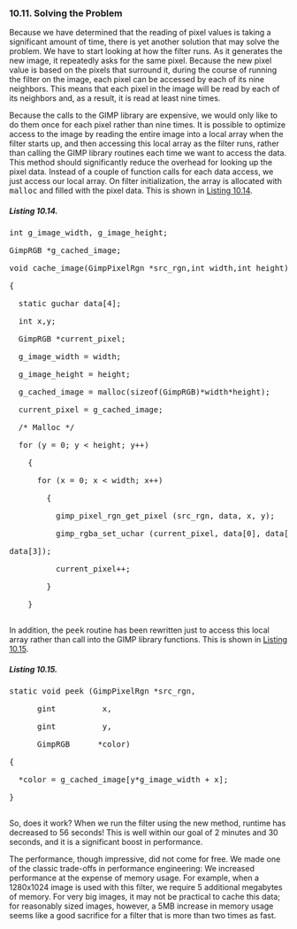 ### 10.11\. Solving the Problem

Because we have <a name="iddle2436"></a><a name="iddle2437"></a><a name="iddle2438"></a><a name="iddle2439"></a>determined that the reading of pixel values is taking a significant amount of time, there is yet another solution that may solve the problem. We have to start looking at how the filter runs. As it generates the new image, it repeatedly asks for the same pixel. Because the new pixel value is based on the pixels that surround it, during the course of running the filter on the image, each pixel can be accessed by each of its nine neighbors. This means that each pixel in the image will be read by each of its neighbors and, as a result, it is read at least nine times.

Because the calls to the GIMP library are expensive, we would only like to do them once for each pixel rather than nine times. It is possible to optimize access to the image by reading the entire image into a local array when the filter starts up, and then accessing this local array as the filter runs, rather than calling the GIMP library routines each time we want to access the data. This method should significantly reduce the overhead for looking up the pixel data. Instead of a couple of function calls for each data access, we just access our local array. On filter initialization, the array is allocated with <tt>malloc</tt> and filled with the pixel data. This is shown in <a name="iddle2440"></a><a name="iddle2441"></a><a name="iddle2442"></a><a name="iddle2443"></a>[Listing 10.14](ch10lev1sec11.html#ch10ex14).

<a name="ch10ex14"></a>

##### Listing 10.14\.

<pre>int g_image_width, g_image_height;

GimpRGB *g_cached_image;

void cache_image(GimpPixelRgn *src_rgn,int width,int height)

{

  static guchar data[4];

  int x,y;

  GimpRGB *current_pixel;

  g_image_width = width;

  g_image_height = height;

  g_cached_image = malloc(sizeof(GimpRGB)*width*height);

  current_pixel = g_cached_image;

  /* Malloc */

  for (y = 0; y < height; y++)

    {

      for (x = 0; x < width; x++)

        {

          gimp_pixel_rgn_get_pixel (src_rgn, data, x, y);

          gimp_rgba_set_uchar (current_pixel, data[0], data[1], data[2],

data[3]);

          current_pixel++;

        }

    }

</pre>

In addition, the <tt>peek</tt> routine has been <a name="iddle2444"></a><a name="iddle2445"></a><a name="iddle2446"></a><a name="iddle2447"></a>rewritten just to access this local array rather than call into the GIMP library functions. This is shown in [Listing 10.15](ch10lev1sec11.html#ch10ex15).

<a name="ch10ex15"></a>

##### Listing 10.15\.

<pre>static void peek (GimpPixelRgn *src_rgn,

      gint          x,

      gint          y,

      GimpRGB      *color)

{

  *color = g_cached_image[y*g_image_width + x];

}

</pre>

So, does it work? When we run the filter using the new method, runtime has decreased to 56 seconds! This is well within our goal of 2 minutes and 30 seconds, and it is a significant boost in performance.

The performance, though impressive, did not come for free. We made one of the classic trade-offs in performance engineering: We increased performance at the expense of memory usage. For example, when a 1280x1024 image is used with this filter, we require 5 additional megabytes of memory. For very big images, it may not be practical to cache this data; for reasonably sized images, however, a 5MB increase in memory usage seems like a good sacrifice for a filter that <a name="iddle2448"></a><a name="iddle2449"></a><a name="iddle2450"></a><a name="iddle2451"></a>is more than two times as fast.